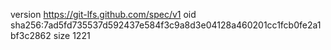 version https://git-lfs.github.com/spec/v1
oid sha256:7ad5fd735537d592437e584f3c9a8d3e04128a460201cc1fcb0fe2a1bf3c2862
size 1221
